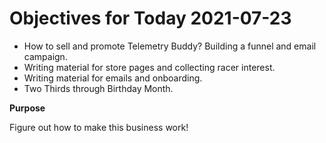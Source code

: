 # Objectives for Today 2021-07-23

- How to sell and promote Telemetry Buddy? Building a funnel and email campaign.
- Writing material for store pages and collecting racer interest.
- Writing material for emails and onboarding.
- Two Thirds through Birthday Month.

**Purpose**

Figure out how to make this business work!
